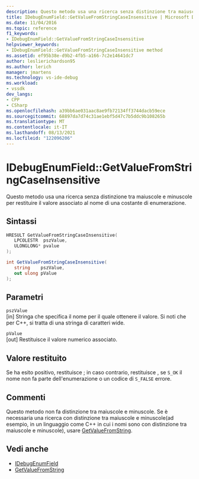 ```yaml
---
description: Questo metodo usa una ricerca senza distinzione tra maiuscole e minuscole per restituire il valore associato al nome di una costante di enumerazione.
title: IDebugEnumField::GetValueFromStringCaseInsensitive | Microsoft Docs
ms.date: 11/04/2016
ms.topic: reference
f1_keywords:
- IDebugEnumField::GetValueFromStringCaseInsensitive
helpviewer_keywords:
- IDebugEnumField::GetValueFromStringCaseInsensitive method
ms.assetid: ef95b38e-d9b2-4fb5-a166-7c2e14641dc7
author: leslierichardson95
ms.author: lerich
manager: jmartens
ms.technology: vs-ide-debug
ms.workload:
- vssdk
dev_langs:
- CPP
- CSharp
ms.openlocfilehash: a39bb6ae031aac8ae9fb72134ff3744dacb59ece
ms.sourcegitcommit: 68897da7d74c31ae1ebf5d47c7b5ddc9b108265b
ms.translationtype: MT
ms.contentlocale: it-IT
ms.lasthandoff: 08/13/2021
ms.locfileid: "122096206"
---
```

# <a name="idebugenumfieldgetvaluefromstringcaseinsensitive"></a>IDebugEnumField::GetValueFromStringCaseInsensitive
Questo metodo usa una ricerca senza distinzione tra maiuscole e minuscole per restituire il valore associato al nome di una costante di enumerazione.

## <a name="syntax"></a>Sintassi

```cpp
HRESULT GetValueFromStringCaseInsensitive(
   LPCOLESTR  pszValue,
   ULONGLONG* pvalue
);
```

```csharp
int GetValueFromStringCaseInsensitive(
   string    pszValue,
   out ulong pValue
);
```

## <a name="parameters"></a>Parametri
`pszValue`\
[in] Stringa che specifica il nome per il quale ottenere il valore. Si noti che per C++, si tratta di una stringa di caratteri wide.

`pValue`\
[out] Restituisce il valore numerico associato.

## <a name="return-value"></a>Valore restituito
 Se ha esito positivo, restituisce ; in caso contrario, restituisce , se `S_OK` il nome non fa parte dell'enumerazione o un codice di `S_FALSE` errore.

## <a name="remarks"></a>Commenti
 Questo metodo non fa distinzione tra maiuscole e minuscole. Se è necessaria una ricerca con distinzione tra maiuscole e minuscole(ad esempio, in un linguaggio come C++ in cui i nomi sono con distinzione tra maiuscole e minuscole), usare [GetValueFromString](../../../extensibility/debugger/reference/idebugenumfield-getvaluefromstring.md).

## <a name="see-also"></a>Vedi anche
- [IDebugEnumField](../../../extensibility/debugger/reference/idebugenumfield.md)
- [GetValueFromString](../../../extensibility/debugger/reference/idebugenumfield-getvaluefromstring.md)
